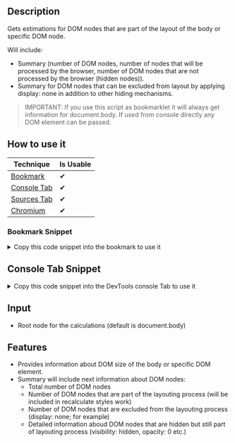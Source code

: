 ## Description

Gets estimations for DOM nodes that are part of the layout of the body or specific DOM node.

Will include:

- Summary (number of DOM nodes, number of nodes that will be processed by the browser, number of DOM nodes that are not processed by the browser (hidden nodes)).
- Summary for DOM nodes that can be excluded from layout by applying display: none in addition to other hiding mechanisms.

> IMPORTANT: If you use this script as bookmarklet it will always get information for document.body. If used from console directly any DOM element can be passed.

## How to use it

<!-- START-HOW_TO[bookmark,console-tab,sources-tab,chromium] -->


| Technique   | Is Usable  |
| ----------- | ---------- |
| [Bookmark](https://github.com/push-based/web-performance-tools/blob/main/docs/how-to-use-it-with-bookmarks) |      ✔    | 
| [Console Tab](https://github.com/push-based/web-performance-tools/blob/main/docs/how-to-use-it-with-console-tab.md) |      ✔    | 
| [Sources Tab](https://github.com/push-based/web-performance-tools/blob/main/docs/how-to-use-it-with-sources-tab.md) |      ✔    | 
| [Chromium](https://github.com/push-based/web-performance-tools/blob/main/docs/how-to-use-it-with-chromium.md)       |      ✔    |
    


### Bookmark Snippet



<details>

<summary>Copy this code snippet into the bookmark to use it</summary>


```javascript

javascript:(() => {function index(root = document.body) {
    const allNodes = [...root.querySelectorAll("*")];
    const notProcessed = allNodes.filter((n) => isHidden(n));
    const processed = allNodes.filter((n) => !isHidden(n));
    const visibility = processed.filter((n) => isVisibilityHidden(n));
    const opacity = processed.filter((n) => isOpacity0(n));
    const dimensions = processed.filter((n) => isHeightWidthOverflow(n));
    const transform = processed.filter((n) => isTransformHidden(n));
    const opacityFilter = processed.filter((n) => isFilterOpacity(n));
    /**
     * Finds elements that are not affecting layout of the page and will not be included in styles recalculation
     */
    function isHidden(element) {
        return !(element.offsetWidth ||
            element.offsetHeight ||
            element.getClientRects().length);
    }
    /**
     * This elements are still processed during style recalculation
     */
    function isVisibilityHidden(element) {
        return window.getComputedStyle(element).visibility === "hidden";
    }
    /**
     * This elements are still processed during style recalculation
     */
    function isOpacity0(element) {
        return window.getComputedStyle(element).opacity === "0";
    }
    /**
     * This elements are still processed during style recalculation
     */
    function isHeightWidthOverflow(element) {
        const styles = window.getComputedStyle(element);
        return (((styles.height === "0" || styles.height === "0px") &&
            styles.overflow === "hidden") ||
            ((styles.width === "0" || styles.width === "0px") &&
                styles.overflow === "hidden") ||
            ((styles.height === "0" ||
                (styles.height === "0px" && styles.width === "0") ||
                styles.width === "0px") &&
                styles.overflow === "hidden"));
    }
    /**
     * This elements are still processed during style recalculation
     */
    function isTransformHidden(element) {
        return element.style.tranform === "scale(0)";
    }
    /**
     * This elements are still processed during style recalculation
     */
    function isFilterOpacity(element) {
        return element.style.filter === "opacity(0)";
    }
    /**
     * This elements are still processed during style recalculation
     */
    function getReferences(nodes) {
        return nodes.map((n) => ({
            self: n,
            children: n.querySelectorAll("*"),
        }));
    }
    function getSummary(name, nodes) {
        const children = nodes
            .map((n) => n.querySelectorAll("*").length + 1)
            .reduce((acc, val) => acc + val, 0);
        return {
            "hiding method": name,
            nodes: nodes.length,
            children,
            "potential savings (%)": Number(parseFloat((children / processed.length) * 100).toFixed(2)),
            references: getReferences(nodes),
        };
    }
    console.table([
        {
            name: `📝TOTAL`,
            nodes: allNodes.length,
            processed: processed.length,
            notProcessed: notProcessed.length,
        },
    ]);
    const summary = [
        getSummary("visibility: none", visibility),
        getSummary("opacity: 0", opacity),
        getSummary("height: 0 || width: 0 && overflow: hidden", dimensions),
        getSummary("transform: scale(0)", transform),
        getSummary("filter: opacity(0)", opacityFilter),
    ];
    return console.table([
        {
            "hiding method": "👉SUMMARY",
            nodes: summary.reduce((acc, val) => acc + val.nodes, 0),
            children: summary.reduce((acc, val) => acc + val.children, 0),
            "potential savings (%)": Number(summary
                .reduce((acc, val) => acc + val["potential savings (%)"], 0)
                .toFixed(2)),
            references: "----",
        },
        ...summary,
    ]);
}
})()
``` 




</details>



## Console Tab Snippet

<details>

<summary>Copy this code snippet into the DevTools console Tab to use it</summary>


```javascript

function index(root = document.body) {
    const allNodes = [...root.querySelectorAll("*")];
    const notProcessed = allNodes.filter((n) => isHidden(n));
    const processed = allNodes.filter((n) => !isHidden(n));
    const visibility = processed.filter((n) => isVisibilityHidden(n));
    const opacity = processed.filter((n) => isOpacity0(n));
    const dimensions = processed.filter((n) => isHeightWidthOverflow(n));
    const transform = processed.filter((n) => isTransformHidden(n));
    const opacityFilter = processed.filter((n) => isFilterOpacity(n));
    /**
     * Finds elements that are not affecting layout of the page and will not be included in styles recalculation
     */
    function isHidden(element) {
        return !(element.offsetWidth ||
            element.offsetHeight ||
            element.getClientRects().length);
    }
    /**
     * This elements are still processed during style recalculation
     */
    function isVisibilityHidden(element) {
        return window.getComputedStyle(element).visibility === "hidden";
    }
    /**
     * This elements are still processed during style recalculation
     */
    function isOpacity0(element) {
        return window.getComputedStyle(element).opacity === "0";
    }
    /**
     * This elements are still processed during style recalculation
     */
    function isHeightWidthOverflow(element) {
        const styles = window.getComputedStyle(element);
        return (((styles.height === "0" || styles.height === "0px") &&
            styles.overflow === "hidden") ||
            ((styles.width === "0" || styles.width === "0px") &&
                styles.overflow === "hidden") ||
            ((styles.height === "0" ||
                (styles.height === "0px" && styles.width === "0") ||
                styles.width === "0px") &&
                styles.overflow === "hidden"));
    }
    /**
     * This elements are still processed during style recalculation
     */
    function isTransformHidden(element) {
        return element.style.tranform === "scale(0)";
    }
    /**
     * This elements are still processed during style recalculation
     */
    function isFilterOpacity(element) {
        return element.style.filter === "opacity(0)";
    }
    /**
     * This elements are still processed during style recalculation
     */
    function getReferences(nodes) {
        return nodes.map((n) => ({
            self: n,
            children: n.querySelectorAll("*"),
        }));
    }
    function getSummary(name, nodes) {
        const children = nodes
            .map((n) => n.querySelectorAll("*").length + 1)
            .reduce((acc, val) => acc + val, 0);
        return {
            "hiding method": name,
            nodes: nodes.length,
            children,
            "potential savings (%)": Number(parseFloat((children / processed.length) * 100).toFixed(2)),
            references: getReferences(nodes),
        };
    }
    console.table([
        {
            name: `📝TOTAL`,
            nodes: allNodes.length,
            processed: processed.length,
            notProcessed: notProcessed.length,
        },
    ]);
    const summary = [
        getSummary("visibility: none", visibility),
        getSummary("opacity: 0", opacity),
        getSummary("height: 0 || width: 0 && overflow: hidden", dimensions),
        getSummary("transform: scale(0)", transform),
        getSummary("filter: opacity(0)", opacityFilter),
    ];
    return console.table([
        {
            "hiding method": "👉SUMMARY",
            nodes: summary.reduce((acc, val) => acc + val.nodes, 0),
            children: summary.reduce((acc, val) => acc + val.children, 0),
            "potential savings (%)": Number(summary
                .reduce((acc, val) => acc + val["potential savings (%)"], 0)
                .toFixed(2)),
            references: "----",
        },
        ...summary,
    ]);
}

``` 




</details>




<!-- END-HOW_TO -->






















## Input

- Root node for the calculations (default is document.body)

## Features

- Provides information about DOM size of the body or specific DOM element.
- Summary will include next information about DOM nodes:
  - Total number of DOM nodes
  - Number of DOM nodes that are part of the layouting process (will be included in recalculate styles work)
  - Number of DOM nodes that are excluded from the layouting process (display: none; for example)
  - Detailed information aboud DOM nodes that are hidden but still part of layouting process (visibility: hidden, opacity: 0 etc.)
